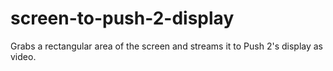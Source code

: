 # screen-to-push-2-display
Grabs a rectangular area of the screen and streams it to Push 2's display as video.
